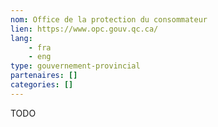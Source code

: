 ```yaml
---
nom: Office de la protection du consommateur
lien: https://www.opc.gouv.qc.ca/
lang:
    - fra
    - eng
type: gouvernement-provincial
partenaires: []
categories: []
---
```

TODO